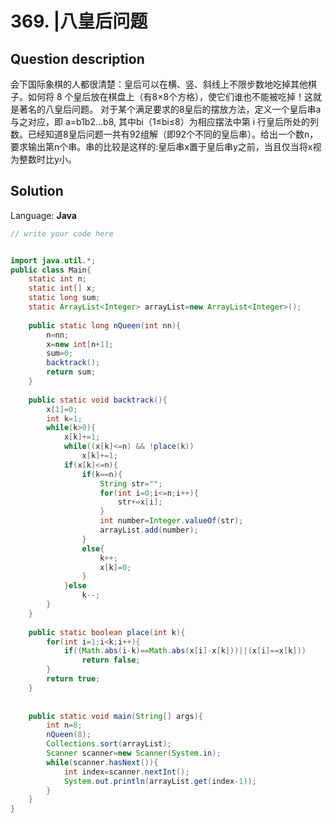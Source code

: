 # 369. |八皇后问题

## Question description


会下国际象棋的人都很清楚：皇后可以在横、竖、斜线上不限步数地吃掉其他棋子。如何将 8 个皇后放在棋盘上（有8×8个方格），使它们谁也不能被吃掉！这就是著名的八皇后问题。
 对于某个满足要求的8皇后的摆放方法，定义一个皇后串a与之对应，即 a=b1b2...b8, 其中bi（1≤bi≤8）为相应摆法中第 i 行皇后所处的列数。已经知道8皇后问题一共有92组解（即92个不同的皇后串）。给出一个数n，要求输出第n个串。串的比较是这样的:皇后串x置于皇后串y之前，当且仅当将x视为整数时比y小。


## Solution

Language: **Java**

```Java
// write your code here


import java.util.*;
public class Main{
    static int n;
    static int[] x;
    static long sum;
    static ArrayList<Integer> arrayList=new ArrayList<Integer>();
 
    public static long nQueen(int nn){
        n=nn;
        x=new int[n+1];
        sum=0;
        backtrack();
        return sum;
    }
 
    public static void backtrack(){
        x[1]=0;
        int k=1;
        while(k>0){
            x[k]+=1;
            while((x[k]<=n) && !place(k))
                x[k]+=1;
            if(x[k]<=n){
                if(k==n){
                    String str="";
                    for(int i=0;i<=n;i++){
                        str+=x[i];
                    }
                    int number=Integer.valueOf(str);
                    arrayList.add(number);
                }
                else{
                    k++;
                    x[k]=0;
                }
            }else
                k--;
        }
    }
 
    public static boolean place(int k){
        for(int i=1;i<k;i++){
            if((Math.abs(i-k)==Math.abs(x[i]-x[k]))||(x[i]==x[k]))
                return false;
        }
        return true;
    }
 
 
    public static void main(String[] args){
        int n=8;
        nQueen(8);
        Collections.sort(arrayList);
        Scanner scanner=new Scanner(System.in);
        while(scanner.hasNext()){
            int index=scanner.nextInt();
            System.out.println(arrayList.get(index-1));
        }
    }
}
```


